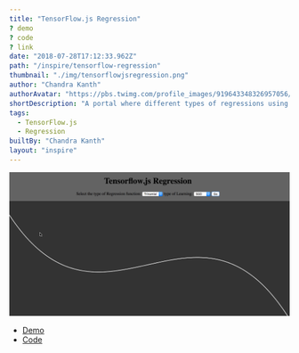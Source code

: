 ```yaml
---
title: "TensorFlow.js Regression"
? demo
? code
? link
date: "2018-07-28T17:12:33.962Z"
path: "/inspire/tensorflow-regression"
thumbnail: "./img/tensorflowjsregression.png"
author: "Chandra Kanth"
authorAvatar: "https://pbs.twimg.com/profile_images/919643348326957056/-4jeafUw_400x400.jpg"
shortDescription: "A portal where different types of regressions using TensorFlow.js can be played with"
tags:
  - TensorFlow.js
  - Regression
builtBy: "Chandra Kanth"
layout: "inspire"
---
```


![Animation](./img/tensorflowjsregression.gif)

- [Demo](https://ck090.github.io/tensorflowregression/)
- [Code](https://github.com/ck090/tensorflowregression)
